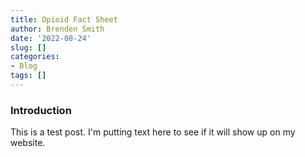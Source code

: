 ```yaml
---
title: Opioid Fact Sheet
author: Brenden Smith
date: '2022-08-24'
slug: []
categories: 
- Blog
tags: []
---
```


### Introduction
This is a test post. I'm putting text here to see if it will show up on my website.
